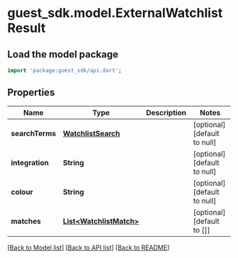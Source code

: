 # guest_sdk.model.ExternalWatchlistResult

## Load the model package
```dart
import 'package:guest_sdk/api.dart';
```

## Properties
Name | Type | Description | Notes
------------ | ------------- | ------------- | -------------
**searchTerms** | [**WatchlistSearch**](WatchlistSearch.md) |  | [optional] [default to null]
**integration** | **String** |  | [optional] [default to null]
**colour** | **String** |  | [optional] [default to null]
**matches** | [**List&lt;WatchlistMatch&gt;**](WatchlistMatch.md) |  | [optional] [default to []]

[[Back to Model list]](../README.md#documentation-for-models) [[Back to API list]](../README.md#documentation-for-api-endpoints) [[Back to README]](../README.md)


